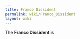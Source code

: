 ```yaml
---
title: Franco Dissident
permalink: wiki/Franco_Dissident
layout: wiki
---
```


The **Franco Dissident** is
